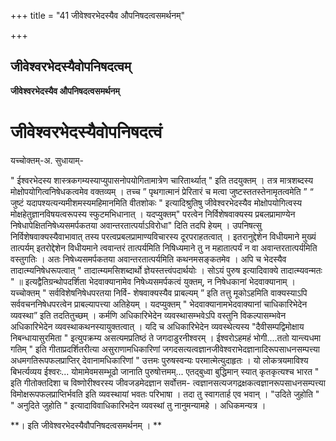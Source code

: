 +++
title = "41 जीवेश्वरभेदस्यैव औपनिषदत्वसमर्थनम्"

+++


## जीवेश्वरभेदस्यैवोपनिषदत्वम्

**जीवेश्वरभेदस्यैव औपनिषदत्वसमर्थनम्**

# जीवेश्वरभेदस्यैवोपनिषदत्वं 

यच्चोक्तम्-अ. सुधायाम्-

" ईश्वरभेदस्य शास्त्रकगम्यस्याप्युपासनोपयोगितामात्रेण चारितार्थ्यात् " इति तदयुक्तम् । तत्र मात्रशब्दस्य मोक्षोपयोगित्वनिषेधकत्वमेव वक्तव्यम् । तच्च ” पृथगात्मानं प्रेरितारं च मत्वा जुष्टस्ततस्तेनामृतत्वमेति ” “ जुष्टं यदापश्यत्यन्यमीशमस्यमहिमानमिति वीतशोकः " इत्यादिश्रुतिषु जीवेश्वरभेदस्यैव मोक्षोपयोगित्वस्य मोक्षहेतुज्ञानविषयत्वरूपस्य स्फुटमभिधानात् । यदप्युक्तम्" परत्वेन निर्विशेषवाक्यस्य प्रबलप्रामाण्येन निषेधापेक्षितनिषेध्यसमर्पकतया अवान्तरतात्पर्याऽविरोधा" दिति तदपि हेयम् । उपनिषत्सु निर्विशेषवाक्यस्यैवाभावात् तस्य परत्वप्रबलप्रामाण्यविचारस्य दूरपराहतत्वात् । इतरानुद्देशेन विधीयमाने मुख्यं तात्पर्यम् इतरोद्देशेन विधीयमाने त्ववान्तरं तात्पर्यमिति निषिध्यमाने तु न महातात्पर्यं न वा अवान्तरतात्पर्यमिति वस्तुगतिः । अतः निषेध्यसमर्पकतया अवान्तरतात्पर्यमिति कथनमसङ्कतमेव । अपि च भेदस्यैव तादात्म्यनिषेधरूपत्वात् " तादात्म्यमसिशब्दार्थो ज्ञेयस्तत्त्वंपदार्थयोः । सोऽयं पुरुष इत्यादिवाक्ये तादात्म्यवन्मतः " ॥ इत्यद्वैतिग्रन्थोपदर्शिता भेदवाक्यानामेव निषेध्यसमर्पकत्वं युक्तम्, न निषेधकानां भेदवाक्यानाम् । यच्चोक्तम् " सर्वविशेषनिषेधपरतया निर्वि- शेषवाक्यस्यैव प्राबल्यम् ” इति तत्तु मूकोऽहमिति वाक्यस्याऽपि सर्ववचननिषेधपरत्वेन प्राबल्यापत्त्या अतिहेयम् । यदप्युक्तम् " भेदवाक्यानामभेदवाक्यानां चाधिकारिभेदेन व्यवस्था” इति तदतितुच्छम् । कर्मणि अधिकारिभेदेन व्यवस्थासम्भवेऽपि वस्तुनि विकल्पासम्भवेन अधिकारिभेदेन व्यवस्थाकथनस्यायुक्तत्वात् । यदि च अधिकारिभेदेन व्यवस्थेत्यस्य "दैवीसम्पद्विमोक्षाय निबन्धायासुरमिता " इत्युपक्रम्य असत्यमप्रतिष्ठं ते जगदाडुरनीश्वरम् । ईश्वरोऽहमहं भोगी....ततो यान्त्यधमा गतिम् " इति गीताप्रदर्शितरीत्या असुराणामधिकारिणां जगदसत्यत्वज्ञानजीवेश्वराभेदज्ञानादिरूपसाधनसम्पत्त्या अधमगतिरूपफलप्राप्तिर् देवानामधिकारिणां " उत्तमः पुरुषस्वन्यः परमात्मेत्युदाहृतः । यो लोकत्रयमाविश्य बिभर्त्यव्यय ईश्वरः... योमामेवमसम्भूढो जानाति पुरुषोत्तमम्... एतद्बुध्वा बुद्धिमान् स्यात् कृतकृत्यश्च भारत " इति गीतोक्तदिशा च विष्णोरीश्वरस्य जीवजडमेदज्ञान सर्वोत्तम- त्वज्ञानसत्यजगद्रक्षकत्वज्ञानरूपसाधनसम्पत्त्या विमोक्षरूपफलप्राप्तिर्भवति इति व्यवस्थायां भवतः परिभाषा । तदा तु स्वागतार्ह एव भवान् । "उदिते जुहोति " " अनुदिते जुहोति " इत्यादाविवाधिकारिभदेन व्यवस्थां तु नानुमन्यामहे । अधिकमन्यत्र ।

**। इति जीवेश्वरभेदस्यैवौपनिषदत्वसमर्थनम् । **

